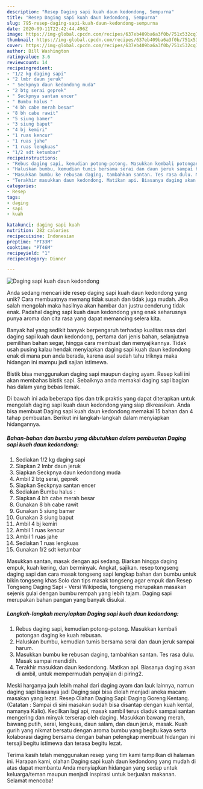 ```yaml
---
description: "Resep Daging sapi kuah daun kedondong, Sempurna"
title: "Resep Daging sapi kuah daun kedondong, Sempurna"
slug: 795-resep-daging-sapi-kuah-daun-kedondong-sempurna
date: 2020-09-11T22:42:44.496Z
image: https://img-global.cpcdn.com/recipes/637eb409ba6a3f0b/751x532cq70/daging-sapi-kuah-daun-kedondong-foto-resep-utama.jpg
thumbnail: https://img-global.cpcdn.com/recipes/637eb409ba6a3f0b/751x532cq70/daging-sapi-kuah-daun-kedondong-foto-resep-utama.jpg
cover: https://img-global.cpcdn.com/recipes/637eb409ba6a3f0b/751x532cq70/daging-sapi-kuah-daun-kedondong-foto-resep-utama.jpg
author: Bill Washington
ratingvalue: 3.6
reviewcount: 14
recipeingredient:
- "1/2 kg daging sapi"
- "2 lmbr daun jeruk"
- " Seckpnya daun kedondong muda"
- "2 btg serai geprek"
- " Seckpnya santan encer"
- " Bumbu halus "
- "4 bh cabe merah besar"
- "8 bh cabe rawit"
- "5 siung bamer"
- "3 siung baput"
- "4 bj kemiri"
- "1 ruas kencur"
- "1 ruas jahe"
- "1 ruas lengkuas"
- "1/2 sdt ketumbar"
recipeinstructions:
- "Rebus daging sapi, kemudian potong-potong. Masukkan kembali potongan daging ke kuah rebusan."
- "Haluskan bumbu, kemudian tumis bersama serai dan daun jeruk sampai harum."
- "Masukkan bumbu ke rebusan daging, tambahkan santan. Tes rasa dulu. Masak sampai mendidih."
- "Terakhir masukkan daun kedondong. Matikan api. Biasanya daging akan di ambil, untuk mempermudah penyajian di piring2."
categories:
- Resep
tags:
- daging
- sapi
- kuah

katakunci: daging sapi kuah 
nutrition: 282 calories
recipecuisine: Indonesian
preptime: "PT33M"
cooktime: "PT46M"
recipeyield: "1"
recipecategory: Dinner

---
```



![Daging sapi kuah daun kedondong](https://img-global.cpcdn.com/recipes/637eb409ba6a3f0b/751x532cq70/daging-sapi-kuah-daun-kedondong-foto-resep-utama.jpg)

Anda sedang mencari ide resep daging sapi kuah daun kedondong yang unik? Cara membuatnya memang tidak susah dan tidak juga mudah. Jika salah mengolah maka hasilnya akan hambar dan justru cenderung tidak enak. Padahal daging sapi kuah daun kedondong yang enak seharusnya punya aroma dan cita rasa yang dapat memancing selera kita.

Banyak hal yang sedikit banyak berpengaruh terhadap kualitas rasa dari daging sapi kuah daun kedondong, pertama dari jenis bahan, selanjutnya pemilihan bahan segar, hingga cara membuat dan menyajikannya. Tidak usah pusing kalau hendak menyiapkan daging sapi kuah daun kedondong enak di mana pun anda berada, karena asal sudah tahu triknya maka hidangan ini mampu jadi sajian istimewa.

Bistik bisa menggunakan daging sapi maupun daging ayam. Resep kali ini akan membahas bistik sapi. Sebaiknya anda memakai daging sapi bagian has dalam yang bebas lemak.


Di bawah ini ada beberapa tips dan trik praktis yang dapat diterapkan untuk mengolah daging sapi kuah daun kedondong yang siap dikreasikan. Anda bisa membuat Daging sapi kuah daun kedondong memakai 15 bahan dan 4 tahap pembuatan. Berikut ini langkah-langkah dalam menyiapkan hidangannya.

<!--inarticleads1-->

##### Bahan-bahan dan bumbu yang dibutuhkan dalam pembuatan Daging sapi kuah daun kedondong:

1. Sediakan 1/2 kg daging sapi
1. Siapkan 2 lmbr daun jeruk
1. Siapkan  Seckpnya daun kedondong muda
1. Ambil 2 btg serai, geprek
1. Siapkan  Seckpnya santan encer
1. Sediakan  Bumbu halus :
1. Siapkan 4 bh cabe merah besar
1. Gunakan 8 bh cabe rawit
1. Gunakan 5 siung bamer
1. Gunakan 3 siung baput
1. Ambil 4 bj kemiri
1. Ambil 1 ruas kencur
1. Ambil 1 ruas jahe
1. Sediakan 1 ruas lengkuas
1. Gunakan 1/2 sdt ketumbar


Masukkan santan, masak dengan api sedang. Biarkan hingga daging empuk, kuah kering, dan berminyak. Angkat, sajikan. resep tongseng daging sapi dan cara masak tongseng sapi lengkap bahan dan bumbu untuk bikin tongseng khas Solo dan tips masak tongseng agar empuk dan Resep Tongseng Daging Sapi - Versi Wikipedia, tongseng merupakan masakan sejenis gulai dengan bumbu rempah yang lebih tajam. Daging sapi merupakan bahan pangan yang banyak disukai. 

<!--inarticleads2-->

##### Langkah-langkah menyiapkan Daging sapi kuah daun kedondong:

1. Rebus daging sapi, kemudian potong-potong. Masukkan kembali potongan daging ke kuah rebusan.
1. Haluskan bumbu, kemudian tumis bersama serai dan daun jeruk sampai harum.
1. Masukkan bumbu ke rebusan daging, tambahkan santan. Tes rasa dulu. Masak sampai mendidih.
1. Terakhir masukkan daun kedondong. Matikan api. Biasanya daging akan di ambil, untuk mempermudah penyajian di piring2.


Meski harganya jauh lebih mahal dari daging ayam dan lauk lainnya, namun daging sapi biasanya jadi Daging sapi bisa diolah menjadi aneka macam masakan yang lezat. Resep Olahan Daging Sapi: Daging Goreng Kentang. (Catatan : Sampai di sini masakan sudah bisa disantap dengan kuah kental, namanya Kalio). Kecilkan lagi api, masak sambil terus diaduk sampai santan mengering dan minyak terserap oleh daging. Masukkan bawang merah, bawang putih, serai, lengkuas, daun salam, dan daun jeruk, masak. Kuah gurih yang nikmat bersatu dengan aroma bumbu yang begitu kaya serta kolaborasi daging bersama dengan bahan pelengkap membuat hidangan ini tersaji begitu istimewa dan terasa begitu lezat. 

Terima kasih telah menggunakan resep yang tim kami tampilkan di halaman ini. Harapan kami, olahan Daging sapi kuah daun kedondong yang mudah di atas dapat membantu Anda menyiapkan hidangan yang sedap untuk keluarga/teman maupun menjadi inspirasi untuk berjualan makanan. Selamat mencoba!
